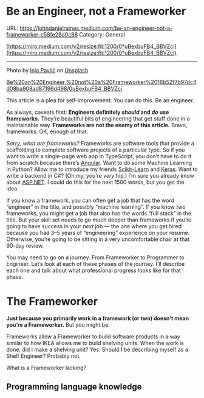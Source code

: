# Be an Engineer, not a Frameworker

URL: https://johndanielraines.medium.com/be-an-engineer-not-a-frameworker-c58fe28d0c88
Category: General

[https://miro.medium.com/v2/resize:fit:1200/0*uBexbuFB4_BBVZci](https://miro.medium.com/v2/resize:fit:1200/0*uBexbuFB4_BBVZci)

---

Photo by [Inja Pavlić](https://unsplash.com/@inja_jeki?utm_source=medium&utm_medium=referral) on [Unsplash](https://unsplash.com/?utm_source=medium&utm_medium=referral)

[Be%20an%20Engineer,%20not%20a%20Frameworker%2016b52f7b97dc4d08ba908ad87196d498/0uBexbuFB4_BBVZci](Be%20an%20Engineer,%20not%20a%20Frameworker%2016b52f7b97dc4d08ba908ad87196d498/0uBexbuFB4_BBVZci)

This article is a plea for self-improvement. You can do this. Be an engineer.

As always, caveats first: **Engineers definitely *should* and *do* use frameworks.** They’re beautiful bits of engineering that get stuff done in a maintainable way. **Frameworks are not the enemy of this article.** Bravo, frameworks. OK, enough of that.

*Sorry, what are frameworks?* Frameworks are software tools that provide a scaffolding to complete software projects of a particular type. So if you want to write a single-page web app in TypeScript, you don’t have to do it from scratch because there’s [Angular](https://angular.io/). Want to do some Machine Learning in Python? Allow me to introduce my friends [Scikit-Learn](https://scikit-learn.org/stable/) and [Keras](https://keras.io/). Want to write a backend in C#? (Oh my, you’re *very* hip.) I’m sure you already know about [ASP.NET](https://docs.microsoft.com/en-us/aspnet/core/introduction-to-aspnet-core?view=aspnetcore-6.0). I could do this for the next 1500 words, but you get the idea.

If you know a framework, you can often get a job that has the word “engineer” in the title, and possibly “machine learning”. If you know *two* frameworks, you might get a job that also has the words “full stack” in the title. But your skill set needs to go much deeper than frameworks if you’re going to have success in your *next* job — the one where you get hired because you had 3–5 years of “engineering” experience on your resume. Otherwise, you’re going to be sitting in a very uncomfortable chair at that 90-day review.

You may need to go on a journey. From Frameworker to Programmer to Engineer. Let’s look at each of these phases of the journey. I’ll describe each one and talk about what professional progress looks like for that phase.

# The Frameworker

**Just because you primarily work in a framework (or two) doesn’t mean you’re a Frameworker.** But you might be.

Frameworks allow a Frameworker to build software products in a way similar to how IKEA allows me to build shelving units. When the work is done, did I make a shelving unit? Yes. Should I be describing myself as a Shelf Engineer? Probably not.

What is a Frameworker lacking?

## Programming language knowledge
